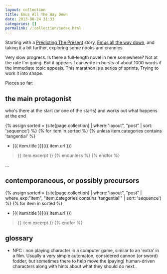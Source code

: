 ```yaml
---
layout: collection
title: Emus All The Way Down
date: 2013-06-24 21:33
categories: []
permalink: /:collection/index.html
---
```

Starting with a [Predicting The Present](/predicting_the_present/) story, [Emus all the way down](/predicting_the_present/2013-06-29-emus-all-the-way-down.html), and taking it a bit further, exploring some nooks and crannies.

Very slow progress. Is there a full-length novel in here somewhere? Not at the rate I'm going. But it appears I can write in bursts of about 1000 words if the immediate topic appeals. This marathon is a series of sprints. Trying to work it into shape.

Pieces so far:

## the main protagonist

who's there at the start (or one of the starts) and works out what happens at the end

{% assign sorted = (site[page.collection] | where:"layout", "post" | sort: 'sequence') %}
{% for item in sorted %}
	{% unless item.categories contains 'tangential' %}
* [{{ item.title }}]({{ item.url }})
> {{ item.excerpt }}
	{% endunless %}
{% endfor %}

...

## contemporaneous, or possibly precursors

{% assign sorted = (site[page.collection] | where:"layout", "post" | where_exp:"item", "item.categories contains 'tangential'" | sort: 'sequence') %}
{% for item in sorted %}
* [{{ item.title }}]({{ item.url }})
> {{ item.excerpt }}
{% endfor %}

## glossary

* NPC : non playing character in a computer game, similar to an 'extra' in a film. Usually a very simple automaton, considered cannon (or sword) fodder, but sometimes there to help move the (paying) human-driven characters along with hints about what they should do next..
